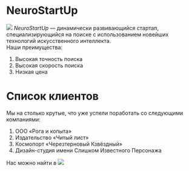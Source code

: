 # NeuroStartUp
![](https://netology-code.github.io/git-homeworks/introduction/assets/logo.png)
*NeuroStartUp* — динамически развивающийся стартап, специализирующийся на поиске с использованием новейших технологий искусственного интеллекта.  
Наши преимущества:    
1. Высокая точность поиска    
2. Высокая скорость поиска    
3. Низкая цена     
 
# Список клиентов 
   
Мы на столько крутые, что уже успели поработать со следующими компаниями:  

1. ООО «Рога и копыта»     
2. Издательство «Читый лист»     
3. Космопорт «Черезтерновый Кзвёздный»     
4. Дизайн-студия имени Слишком Известного Персонажа     
   
Нас можно найти в ![](https://www.google.com/)